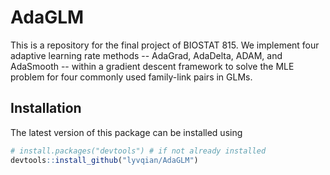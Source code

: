 # AdaGLM

This is a repository for the final project of BIOSTAT 815. We implement four adaptive learning rate methods -- AdaGrad, AdaDelta, ADAM, and AdaSmooth -- within a gradient descent framework to solve the MLE problem for four commonly used family-link pairs in GLMs.

## Installation

The latest version of this package can be installed using

```r
# install.packages("devtools") # if not already installed
devtools::install_github("lyvqian/AdaGLM")
```

